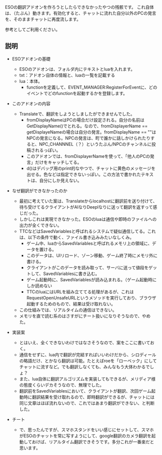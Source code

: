 ESOの翻訳アドオンを作ろうとしたらできなかったやつの残骸です。
これ自体は、（たぶん）動きます。有効化すると、チャットに流れた自分以外のPCの発言を、そのままチャットに再度流します。

参考としてご利用ください。

## 説明
* ESOアドオンの基礎
  * ESOのアドオンは、フォルダ内にテキストとluaを入れます。
  * txt：アドオン自体の情報と、luaの一覧を記載する
  * lua：本体。
    * functionを定義して、EVENT_MANAGER:RegisterForEventに、どのイベントでどのfunctionを起動するかを登録します。

* このアドオンの内容
  * Translateで、翻訳をしようとしましたができませんでした。
    * fromDisplayNameはPCの場合だけ設定される。自分の名前はGetDisplayName()でとれる。なので、fromDisplayerName == getDisplayeNameの場合は自分の発言。fromDisplayName == ""はNPCの発言になる。NPCの発言は、町で誰かに話しかけられたりすると、NPC_CHANNNEL（？）というたぶん/NPCのチャンネルに投稿されるっぽい。
    * このアドオンでは、fromDisplayerNameを使って、「他人のPCの発言」だけをキャッチしてる。
    * d()はデバッグ用のprint的なやつで、チャットに黄色のメッセージを出せる。色などは指定できないっぽい。この方法で書かれたテキストは、自分にしか見えない。

 * なぜ翻訳ができなかったのか
   * 最初に考えていた案は、Translateからlocalhostに翻訳前を送り付けて、待ち受けてるクライアントがAIなりDeeplなりに送って翻訳を返すって感じだった。
   * しかしこれは実現できなかった。ESOのluaは通信や即時のファイルへの出力が全くできない。
   * TTCなどはSavedVariablesと呼ばれるシステムで疑似通信してる。これは、以下の条件で動く、ファイル書き込みみたいなしくみ。
     * ゲーム中、luaからSavedVariablesと呼ばれるメモリ上の領域に、データを置ける。
     * このデータは、UIリロード、ゾーン移動、ゲーム終了時にメモリ外に書ける。
     * クライアントがこのデータを読み取って、サーバに送って値段をゲットして、SavedVariablesに書き込む。
     * ゲーム起動時に、SavedVariablesが読み込まれる。（ゲーム起動時にしか読めない
     * TTCのluaにはURLを組み立ててる処理があるが、これはRequestOpenUnsafeURLというメソッドを実行しており、ブラウザ起動するためのもので、結果は受け取れない。
   * この仕組みでは、リアルタイムの通信はできない。
   * メモリを直で読む系のはさすがにチート扱いになりそうなので、やめた。

 * 実装案
   * とはいえ、全くできないわけではなさそうなので、案をここに書いておく。
   * 通信をせずに、lua内で翻訳が完結すればいいわけだから、シロディールの略語だけ、とかなら翻訳は可能。たとえばroeを「ローベック」にしてチャットに流すなど。でも翻訳しなくても、みんなもう大体わかるでしょ？
   * また、lua自体に翻訳アルゴリズムを実装してもできるが、メリディア様の態度くらいデカそうなので、無理でした。
   * 翻訳前をSavedVariablesにおいて、クライアントが翻訳、次回ゲーム起動時に翻訳結果を受け取れるので、即時翻訳ができるが、チャットには同じ文章はほぼ流れないので、これではあまり翻訳ができない、と判断した。
   

 * チート
   * で、思ったんですが、スマホスタンドをいい感じにセットして、スマホがESOのチャットを常に写すようにして、google翻訳のカメラ翻訳を起動しておけば、リアルタイム翻訳できそうです。多分これが一番楽だと思います。
